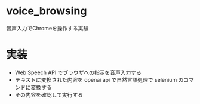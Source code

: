 # voice_browsing

音声入力でChromeを操作する実験

# 実装

- Web Speech API でブラウザへの指示を音声入力する
- テキストに変換された内容を openai api で自然言語処理で selenium のコマンドに変換する
- その内容を確認して実行する

